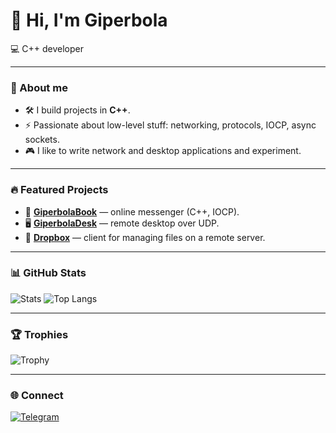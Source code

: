 # 👋 Hi, I'm Giperbola

💻 C++ developer

---

### 🚀 About me
- 🛠️ I build projects in **C++**.
- ⚡ Passionate about low-level stuff: networking, protocols, IOCP, async sockets.
- 🎮 I like to write network and desktop applications and experiment.

---

### 🔥 Featured Projects
- 💬 [**GiperbolaBook**](https://github.com/GiperB0la/GiperbolaBook) — online messenger (C++, IOCP).
- 🖥️ [**GiperbolaDesk**](https://github.com/GiperB0la/GiperbolaDesk) — remote desktop over UDP.
- 📂 [**Dropbox**](https://github.com/GiperB0la/Dropbox) — client for managing files on a remote server.

---

### 📊 GitHub Stats
![Stats](https://github-readme-stats.vercel.app/api?username=GiperB0la&show_icons=true&theme=tokyonight)
![Top Langs](https://github-readme-stats.vercel.app/api/top-langs/?username=GiperB0la&layout=compact&theme=tokyonight)

---

### 🏆 Trophies
![Trophy](https://github-profile-trophy.vercel.app/?username=GiperB0la&theme=onedark)

---

### 🌐 Connect
[![Telegram](https://img.shields.io/badge/Telegram-@Giperbola_10-blue?logo=telegram)]([https://t.me/yourhandle](https://t.me/Giperbola_10))
